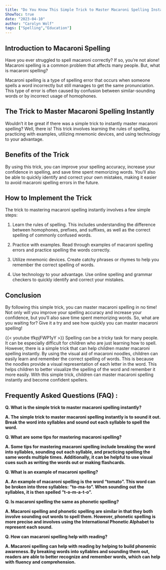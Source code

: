 ```yaml
---
title: "Do You Know This Simple Trick to Master Macaroni Spelling Instantly?!"
ShowToc: true 
date: "2023-04-10"
author: "Carolyn Wolf" 
tags: ["Spelling","Education"]
---
```

## Introduction to Macaroni Spelling

Have you ever struggled to spell macaroni correctly? If so, you’re not alone! Macaroni spelling is a common problem that affects many people. But, what is macaroni spelling?

Macaroni spelling is a type of spelling error that occurs when someone spells a word incorrectly but still manages to get the same pronunciation. This type of error is often caused by confusion between similar-sounding words or by incorrect usage of homophones.

## The Trick to Master Macaroni Spelling Instantly

Wouldn’t it be great if there was a simple trick to instantly master macaroni spelling? Well, there is! This trick involves learning the rules of spelling, practicing with examples, utilizing mnemonic devices, and using technology to your advantage.

## Benefits of the Trick

By using this trick, you can improve your spelling accuracy, increase your confidence in spelling, and save time spent memorizing words. You’ll also be able to quickly identify and correct your own mistakes, making it easier to avoid macaroni spelling errors in the future.

## How to Implement the Trick

The trick to mastering macaroni spelling instantly involves a few simple steps:

1. Learn the rules of spelling. This includes understanding the difference between homophones, prefixes, and suffixes, as well as the correct spelling of commonly confused words.

2. Practice with examples. Read through examples of macaroni spelling errors and practice spelling the words correctly.

3. Utilize mnemonic devices. Create catchy phrases or rhymes to help you remember the correct spelling of words.

4. Use technology to your advantage. Use online spelling and grammar checkers to quickly identify and correct your mistakes.

## Conclusion

By following this simple trick, you can master macaroni spelling in no time! Not only will you improve your spelling accuracy and increase your confidence, but you’ll also save time spent memorizing words. So, what are you waiting for? Give it a try and see how quickly you can master macaroni spelling!

{{< youtube tfkpjFWP1yY >}} 
Spelling can be a tricky task for many people. It can be especially difficult for children who are just learning how to spell. However, there is a simple trick that can help children master macaroni spelling instantly. By using the visual aid of macaroni noodles, children can easily learn and remember the correct spelling of words. This is because the noodles provide a visual representation of each letter in the word. This helps children to better visualize the spelling of the word and remember it more easily. With this simple trick, children can master macaroni spelling instantly and become confident spellers.

## Frequently Asked Questions (FAQ) :
**Q. What is the simple trick to master macaroni spelling instantly?**

**A. The simple trick to master macaroni spelling instantly is to sound it out. Break the word into syllables and sound out each syllable to spell the word.**

**Q. What are some tips for mastering macaroni spelling?**

**A. Some tips for mastering macaroni spelling include breaking the word into syllables, sounding out each syllable, and practicing spelling the same words multiple times. Additionally, it can be helpful to use visual cues such as writing the words out or making flashcards.**

**Q. What is an example of macaroni spelling?**

**A. An example of macaroni spelling is the word “tomato”. This word can be broken into three syllables: “to-ma-to”. When sounding out the syllables, it is then spelled “t-o-m-a-t-o”.**

**Q. Is macaroni spelling the same as phonetic spelling?**

**A. Macaroni spelling and phonetic spelling are similar in that they both involve sounding out words to spell them. However, phonetic spelling is more precise and involves using the International Phonetic Alphabet to represent each sound.**

**Q. How can macaroni spelling help with reading?**

**A. Macaroni spelling can help with reading by helping to build phonemic awareness. By breaking words into syllables and sounding them out, readers are able to better recognize and remember words, which can help with fluency and comprehension.**





